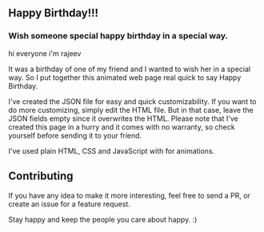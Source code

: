 ## Happy Birthday!!!

### Wish someone special happy birthday in a special way.

hi everyone i'm rajeev 

It was a birthday of one of my friend and I wanted to wish her in a special way. So I put together this animated web page real quick to say Happy Birthday.


I've created the JSON file for easy and quick customizability. If you want to do more customizing, simply edit the HTML file. But in that case, leave the JSON fields empty since it overwrites the HTML. Please note that I've created this page in a hurry and it comes with no warranty, so check yourself before sending it to your friend.

I've used plain HTML, CSS and JavaScript with for animations.

## Contributing

If you have any idea to make it more interesting, feel free to send a PR, or create an issue for a feature request.

Stay happy and keep the people you care about happy. :)
